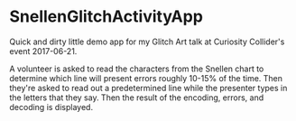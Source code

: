 # SnellenGlitchActivityApp
Quick and dirty little demo app for my Glitch Art talk at Curiosity Collider's event 2017-06-21.

A volunteer is asked to read the characters from the Snellen chart to determine which line will present errors roughly 10-15% of the time. Then they're asked to read out a predetermined line while the presenter types in the letters that they say. Then the result of the encoding, errors, and decoding is displayed.
